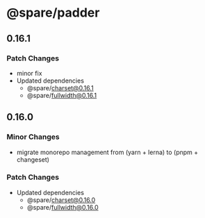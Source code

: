 # @spare/padder

## 0.16.1

### Patch Changes

- minor fix
- Updated dependencies
  - @spare/charset@0.16.1
  - @spare/fullwidth@0.16.1

## 0.16.0

### Minor Changes

- migrate monorepo management from (yarn + lerna) to (pnpm + changeset)

### Patch Changes

- Updated dependencies
  - @spare/charset@0.16.0
  - @spare/fullwidth@0.16.0
